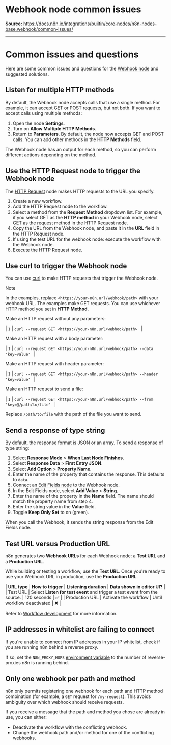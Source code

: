 # Webhook node common issues

**Source:** https://docs.n8n.io/integrations/builtin/core-nodes/n8n-nodes-base.webhook/common-issues/

---

# Common issues and questions

Here are some common issues and questions for the [Webhook node](../) and suggested solutions.

## Listen for multiple HTTP methods

By default, the Webhook node accepts calls that use a single method. For example, it can accept GET or POST requests, but not both. If you want to accept calls using multiple methods:

1. Open the node **Settings**.
2. Turn on **Allow Multiple HTTP Methods**.
3. Return to **Parameters**. By default, the node now accepts GET and POST calls. You can add other methods in the **HTTP Methods** field.

The Webhook node has an output for each method, so you can perform different actions depending on the method.

## Use the HTTP Request node to trigger the Webhook node

The [HTTP Request](../../n8n-nodes-base.httprequest/) node makes HTTP requests to the URL you specify.

1. Create a new workflow.
2. Add the HTTP Request node to the workflow.
3. Select a method from the **Request Method** dropdown list. For example, if you select GET as the **HTTP method** in your Webhook node, select GET as the request method in the HTTP Request node.
4. Copy the URL from the Webhook node, and paste it in the **URL** field in the HTTP Request node.
5. If using the test URL for the webhook node: execute the workflow with the Webhook node.
6. Execute the HTTP Request node.

## Use curl to trigger the Webhook node

You can use [curl](https://curl.se/) to make HTTP requests that trigger the Webhook node.

Note

In the examples, replace `<https://your-n8n.url/webhook/path>` with your webhook URL.
The examples make GET requests. You can use whichever HTTP method you set in **HTTP Method**.

Make an HTTP request without any parameters:

| ``` 1 ``` | ``` curl --request GET <https://your-n8n.url/webhook/path>  ``` |

Make an HTTP request with a body parameter:

| ``` 1 ``` | ``` curl --request GET <https://your-n8n.url/webhook/path> --data 'key=value'  ``` |

Make an HTTP request with header parameter:

| ``` 1 ``` | ``` curl --request GET <https://your-n8n.url/webhook/path> --header 'key=value'  ``` |

Make an HTTP request to send a file:

| ``` 1 ``` | ``` curl --request GET <https://your-n8n.url/webhook/path> --from 'key=@/path/to/file'  ``` |

Replace `/path/to/file` with the path of the file you want to send.

## Send a response of type string

By default, the response format is JSON or an array. To send a response of type string:

1. Select **Response Mode** > **When Last Node Finishes**.
2. Select **Response Data** > **First Entry JSON**.
3. Select **Add Option** > **Property Name**.
4. Enter the name of the property that contains the response. This defaults to `data`.
5. Connect an [Edit Fields node](../../n8n-nodes-base.set/) to the Webhook node.
6. In the Edit Fields node, select **Add Value** > **String**.
7. Enter the name of the property in the **Name** field. The name should match the property name from step 4.
8. Enter the string value in the **Value** field.
9. Toggle **Keep Only Set** to on (green).

When you call the Webhook, it sends the string response from the Edit Fields node.

## Test URL versus Production URL

n8n generates two **Webhook URLs** for each Webhook node: a **Test URL** and a **Production URL**.

While building or testing a workflow, use the **Test URL**. Once you're ready to use your Webhook URL in production, use the **Production URL**.

| **URL type** | **How to trigger** | **Listening duration** | **Data shown in editor UI?** |
| Test URL | Select **Listen for test event** and trigger a test event from the source. | 120 seconds | ✅ |
| Production URL | Activate the workflow | Until workflow deactivated | ❌ |

Refer to [Workflow development](../workflow-development/) for more information.

## IP addresses in whitelist are failing to connect

If you're unable to connect from IP addresses in your IP whitelist, check if you are running n8n behind a reverse proxy.

If so, set the `N8N_PROXY_HOPS` [environment variable](../../../../../hosting/configuration/environment-variables/) to the number of reverse-proxies n8n is running behind.

## Only one webhook per path and method

n8n only permits registering one webhook for each path and HTTP method combination (for example, a `GET` request for `/my-request`). This avoids ambiguity over which webhook should receive requests.

If you receive a message that the path and method you chose are already in use, you can either:

- Deactivate the workflow with the conflicting webhook.
- Change the webhook path and/or method for one of the conflicting webhooks.
